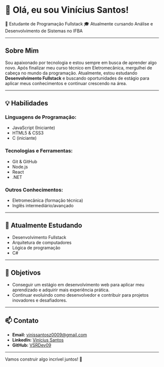 # 👋 Olá, eu sou Vinícius Santos!

 🚀 Estudante de Programação Fullstack 🎓 Atualmente cursando Análise e Desenvolvimento de Sistemas no IFBA

---

## Sobre Mim

Sou apaixonado por tecnologia e estou sempre em busca de aprender algo novo. Após finalizar meu curso técnico em Eletromecânica, mergulhei de cabeça no mundo da programação. Atualmente, estou estudando **Desenvolvimento Fullstack** e buscando oportunidades de estágio para aplicar meus conhecimentos e continuar crescendo na área.


---

## 💡 Habilidades

### Linguagens de Programação:
- JavaScript (Iniciante)
- HTML5 & CSS3
- C (iniciante)

### Tecnologias e Ferramentas:
- Git & GitHub
- Node.js
- React
- .NET

### Outros Conhecimentos:
- Eletromecânica (formação técnica)
- Inglês intermediário/avançado

---

## 🌱 Atualmente Estudando
- Desenvolvimento Fullstack 
- Arquitetura de computadores
- Lógica de programação
- C#

---

## 🎯 Objetivos
- Conseguir um estágio em desenvolvimento web para aplicar meu aprendizado e adquirir mais experiência prática.
- Continuar evoluindo como desenvolvedor e contribuir para projetos inovadores e desafiadores.

---

## 📫 Contato
- **Email:** [vinissantosz0009@gmail.com](mailto:vinissantosz0009@gmail.com)
- **LinkedIn:** [Vinícius Santos](https://www.linkedin.com/in/vinicius-santos-17777932b/)
- **GitHub:** [VSRDev09](https://github.com/VSRDev09)

---

Vamos construir algo incrível juntos! 🚀

